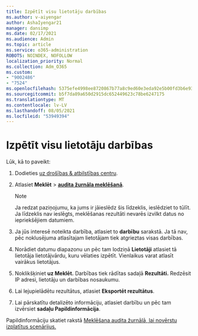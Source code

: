 ```yaml
---
title: Izpētīt visu lietotāju darbības
ms.author: v-aiyengar
author: AshaIyengar21
manager: dansimp
ms.date: 02/17/2021
ms.audience: Admin
ms.topic: article
ms.service: o365-administration
ROBOTS: NOINDEX, NOFOLLOW
localization_priority: Normal
ms.collection: Adm_O365
ms.custom:
- "9002486"
- "7524"
ms.openlocfilehash: 5375efe4998ee8720867b77a8c9ed60e3eda92e5b00fd3b6e93c0afab09fec2b
ms.sourcegitcommit: b5f7da89a650d2915dc652449623c78be6247175
ms.translationtype: MT
ms.contentlocale: lv-LV
ms.lasthandoff: 08/05/2021
ms.locfileid: "53949394"
---
```

# <a name="investigate-all-the-users-activities"></a>Izpētīt visu lietotāju darbības

Lūk, kā to paveikt:

1. Dodieties [uz drošības & atbilstības centru](https://go.microsoft.com/fwlink/p/?linkid=2077143).
1. Atlasiet **Meklēt**  >  **[audita žurnāla meklēšanā](https://go.microsoft.com/fwlink/?linkid=2103759)**.
    > [!NOTE]
    > Ja redzat paziņojumu, ka jums ir jāieslēdz šis līdzeklis, ieslēdziet to tūlīt. Ja līdzeklis nav ieslēgts, meklēšanas rezultāti nevarēs izvilkt datus no iepriekšējiem datumiem.

1. Ja jūs interesē noteikta darbība, atlasiet to **darbību** sarakstā. Ja tā nav, pēc noklusējuma atlasītajam lietotājam tiek atgrieztas visas darbības.
1. Norādiet datumu diapazonu un pēc tam lodziņā **Lietotāji** atlasiet tā lietotāja lietotājvārdu, kuru vēlaties izpētīt. Vienlaikus varat atlasīt vairākus lietotājus.
1. Noklikšķiniet **uz Meklēt.** Darbības tiek rādītas sadaļā **Rezultāti.** Redzēsit IP adresi, lietotāju un darbības nosaukumu.
1. Lai lejupielādētu rezultātus, atlasiet **Eksportēt rezultātus**.
1. Lai pārskatītu detalizēto informāciju, atlasiet darbību un pēc tam izvērsiet **sadaļu Papildinformācija**.

Papildinformāciju skatiet rakstā [Meklēšana audita žurnālā, lai novērstu izplatītus scenārijus.](https://go.microsoft.com/fwlink/?linkid=2103944)
